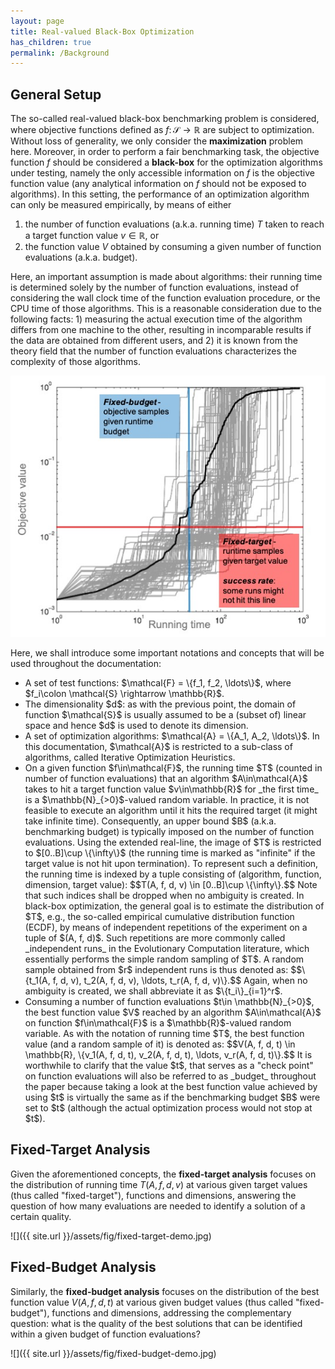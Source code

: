 ```yaml
---
layout: page
title: Real-valued Black-Box Optimization
has_children: true
permalink: /Background
--- 
```


## General Setup

The so-called real-valued black-box benchmarking problem is considered, where objective functions defined as $f\colon \mathcal{S} \rightarrow \mathbb{R}$ are subject to optimization. Without loss of generality, we only consider the **maximization** problem here. Moreover, in order to perform a fair benchmarking task, the objective function $f$ should be considered a **black-box** for the optimization algorithms under testing, namely the only accessible information on $f$ is the objective function value (any analytical information on $f$ should not be exposed to algorithms). In this setting, the performance of an optimization algorithm can only be measured empirically, by means of either

1. the number of function evaluations (a.k.a. running time) $T$ taken to reach a target function value $v\in\mathbb{R}$, or
2. the function value $V$ obtained by consuming a given number of function evaluations (a.k.a. budget).

Here, an important assumption is made about algorithms: their running time is determined solely by the number of function evaluations, instead of considering the wall clock time of the function evaluation procedure, or the CPU time of those algorithms. This is a reasonable consideration due to the following facts: 1) measuring the actual execution time of the algorithm differs from one machine to the other, resulting in incomparable results if the data are obtained from different users, and 2) it is known from the theory field that the number of function evaluations characterizes the complexity of those algorithms.

<center><img src="../assets/fig/demo-profile.jpg"/></center>

Here, we shall introduce some important notations and concepts that will be used throughout the documentation:
<ul> 
    <li>A set of test functions: $\mathcal{F} = \{f_1, f_2, \ldots\}$, where $f_i\colon \mathcal{S} \rightarrow \mathbb{R}$.</li> 
    <li>The dimensionality $d$: as with the previous point, the domain of function $\mathcal{S}$ is usually assumed to be a (subset of) linear space and hence $d$ is used to denote its dimension.</li>
    <li>A set of optimization algorithms: $\mathcal{A} = \{A_1, A_2, \ldots\}$. In this documentation, $\mathcal{A}$ is restricted to a sub-class of algorithms, called Iterative Optimization Heuristics.</li>
    <li>On a given function $f\in\mathcal{F}$, the running time $T$ (counted in number of function evaluations) that an algorithm $A\in\mathcal{A}$ takes to hit a target function value $v\in\mathbb{R}$ for _the first time_ is a $\mathbb{N}_{>0}$-valued random variable. In practice, it is not feasible to execute an algorithm until it hits the required target (it might take infinite time). Consequently, an upper bound $B$ (a.k.a. benchmarking budget) is typically imposed on the number of function evaluations. Using the extended real-line, the image of $T$ is restricted to $[0..B]\cup \{\infty\}$ (the running time is marked as "infinite" if the target value is not hit upon termination). To represent such a definition, the running time is indexed by a tuple consisting of (algorithm, function, dimension, target value):
        $$T(A, f, d, v) \in [0..B]\cup \{\infty\}.$$
    Note that such indices shall be dropped when no ambiguity is created. In black-box optimization, the general goal is to estimate the distribution of $T$, e.g., the so-called empirical cumulative distribution function (ECDF), by means of independent repetitions of the experiment on a tuple of $(A, f, d)$. Such repetitions are more commonly called _independent runs_ in the Evolutionary Computation literature, which essentially performs the simple random sampling of $T$. A random sample obtained from $r$ independent runs is thus denoted as: 
    $$\{t_1(A, f, d, v), t_2(A, f, d, v), \ldots, t_r(A, f, d, v)\}.$$
    Again, when no ambiguity is created, we shall abbreviate it as $\{t_i\}_{i=1}^r$.</li> 
    <li>Consuming a number of function evaluations $t\in \mathbb{N}_{>0}$, the best function value $V$ reached by an algorithm $A\in\mathcal{A}$ on function $f\in\mathcal{F}$ is a $\mathbb{R}$-valued random variable. As with the notation of running time $T$, the best function value (and a random sample of it) is denoted as: 
    $$V(A, f, d, t) \in \mathbb{R}, \{v_1(A, f, d, t), v_2(A, f, d, t), \ldots, v_r(A, f, d, t)\}.$$ 
    It is worthwhile to clarify that the value $t$, that serves as a "check point" on function evaluations will also be referred to as _budget_ throughout the paper because taking a look at the best function value achieved by using $t$ is virtually the same as if the benchmarking budget $B$ were set to $t$ (although the actual optimization process would not stop at $t$).</li>
</ul>


## Fixed-Target Analysis

Given the aforementioned concepts, the <b>fixed-target analysis</b> focuses on the distribution of running time $T(A, f, d, v)$ at various given target values (thus called "fixed-target"), functions and dimensions, answering the question of how many evaluations are needed to identify a solution of a certain quality.

![]({{ site.url }}/assets/fig/fixed-target-demo.jpg)

## Fixed-Budget Analysis

Similarly, the <b>fixed-budget analysis</b> focuses on the distribution of the best function value $V(A, f, d, t)$ at various given budget values (thus called "fixed-budget"), functions and dimensions, addressing the complementary question: what is the quality of the best solutions that can be identified within a given budget of function evaluations?

![]({{ site.url }}/assets/fig/fixed-budget-demo.jpg)
